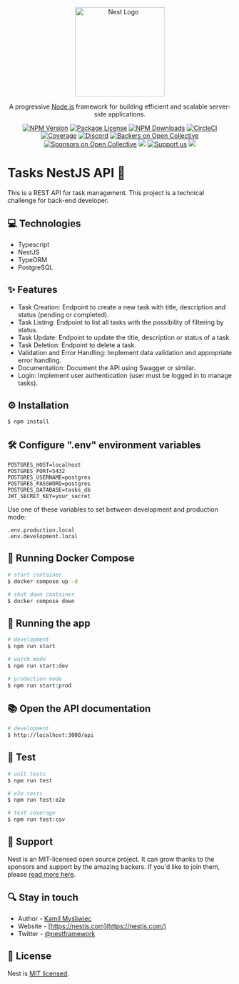 <p align="center">
  <a href="http://nestjs.com/" target="blank"><img src="https://nestjs.com/img/logo-small.svg" width="200" alt="Nest Logo" /></a>
</p>

[circleci-image]: https://img.shields.io/circleci/build/github/nestjs/nest/master?token=abc123def456
[circleci-url]: https://circleci.com/gh/nestjs/nest

  <p align="center">A progressive <a href="http://nodejs.org" target="_blank">Node.js</a> framework for building efficient and scalable server-side applications.</p>
    <p align="center">
<a href="https://www.npmjs.com/~nestjscore" target="_blank"><img src="https://img.shields.io/npm/v/@nestjs/core.svg" alt="NPM Version" /></a>
<a href="https://www.npmjs.com/~nestjscore" target="_blank"><img src="https://img.shields.io/npm/l/@nestjs/core.svg" alt="Package License" /></a>
<a href="https://www.npmjs.com/~nestjscore" target="_blank"><img src="https://img.shields.io/npm/dm/@nestjs/common.svg" alt="NPM Downloads" /></a>
<a href="https://circleci.com/gh/nestjs/nest" target="_blank"><img src="https://img.shields.io/circleci/build/github/nestjs/nest/master" alt="CircleCI" /></a>
<a href="https://coveralls.io/github/nestjs/nest?branch=master" target="_blank"><img src="https://coveralls.io/repos/github/nestjs/nest/badge.svg?branch=master#9" alt="Coverage" /></a>
<a href="https://discord.gg/G7Qnnhy" target="_blank"><img src="https://img.shields.io/badge/discord-online-brightgreen.svg" alt="Discord"/></a>
<a href="https://opencollective.com/nest#backer" target="_blank"><img src="https://opencollective.com/nest/backers/badge.svg" alt="Backers on Open Collective" /></a>
<a href="https://opencollective.com/nest#sponsor" target="_blank"><img src="https://opencollective.com/nest/sponsors/badge.svg" alt="Sponsors on Open Collective" /></a>
  <a href="https://paypal.me/kamilmysliwiec" target="_blank"><img src="https://img.shields.io/badge/Donate-PayPal-ff3f59.svg"/></a>
    <a href="https://opencollective.com/nest#sponsor"  target="_blank"><img src="https://img.shields.io/badge/Support%20us-Open%20Collective-41B883.svg" alt="Support us"></a>
  <a href="https://twitter.com/nestframework" target="_blank"><img src="https://img.shields.io/twitter/follow/nestframework.svg?style=social&label=Follow"></a>
</p>

# Tasks NestJS API 🎯

This is a REST API for task management. This project is a technical challenge for back-end developer.

## 💻 Technologies

- Typescript
- NestJS
- TypeORM
- PostgreSQL

## ✨ Features

- Task Creation: Endpoint to create a new task with title, description and status (pending or completed).
- Task Listing: Endpoint to list all tasks with the possibility of filtering by status.
- Task Update: Endpoint to update the title, description or status of a task.
- Task Deletion: Endpoint to delete a task.
- Validation and Error Handling: Implement data validation and appropriate error handling.
- Documentation: Document the API using Swagger or similar.
- Login: Implement user authentication (user must be logged in to manage tasks).

## ⚙️ Installation

```bash
$ npm install
```

## 🛠️ Configure ".env" environment variables

```
POSTGRES_HOST=localhost
POSTGRES_PORT=5432
POSTGRES_USERNAME=postgres
POSTGRES_PASSWORD=postgres
POSTGRES_DATABASE=tasks_db
JWT_SECRET_KEY=your_secret
```

Use one of these variables to set between development and production mode:

```
.env.production.local
.env.development.local
```

## 🐋 Running Docker Compose

```bash
# start container
$ docker compose up -d

# shut down container
$ docker compose down
```

## 🚀 Running the app

```bash
# development
$ npm run start

# watch mode
$ npm run start:dev

# production mode
$ npm run start:prod
```

## 📚️ Open the API documentation

```bash
# development
$ http://localhost:3000/api
```

## 🧪 Test

```bash
# unit tests
$ npm run test

# e2e tests
$ npm run test:e2e

# test coverage
$ npm run test:cov
```

## 🤝 Support

Nest is an MIT-licensed open source project. It can grow thanks to the sponsors and support by the amazing backers. If you'd like to join them, please [read more here](https://docs.nestjs.com/support).

## 🔍️ Stay in touch

- Author - [Kamil Myśliwiec](https://kamilmysliwiec.com)
- Website - [https://nestjs.com](https://nestjs.com/)
- Twitter - [@nestframework](https://twitter.com/nestframework)

## 📃 License

Nest is [MIT licensed](LICENSE).
